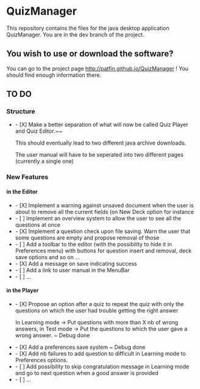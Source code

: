 # QuizManager
This repository contains the files for the java desktop application QuizManager.
You are in the dev branch of the project.

<h2>You wish to use or download the software?</h2>

You can go to the project page http://patfin.github.io/QuizManager !
You should find enough information there. 

<h2>TO DO</h2>
<h3>Structure</h3>
<ul>
<li>- [X] Make a better separation of what will now be called Quiz Player and Quiz Editor.~~
<p>This should eventually lead to two different java archive downloads. </p>
<p>The user manual will have to be seperated into two different pages (currently a single one)</p>
</li>
</ul>

<h3>New Features</h3>
<h4>in the Editor</h4>
<ul>
<li>- [X] Implement a warning against unsaved document when the user is about to remove all the current fields (on New Deck option for instance</li>
<li>- [ ] Implement an overview system to allow the user to see all the questions at once</li>
<li>- [X] Implement a question check upon file saving. Warn the user that some questions are empty and propose removal of those</li>
<li>- [ ] Add a toolbar to the editor (with the possibility to hide it in Preferences menu) with buttons for question insert and removal, deck save options and so on ...</li>
<li>- [X] Add a message on save indicating success</li>
<li>- [ ] Add a link to user manual in the MenuBar</li>
<li>- [ ] ...</li>
</ul>

<h4>in the Player</h4>
<ul>
<li>- [X] Propose an option after a quiz to repeat the quiz with only the questions on which the user had trouble getting the right answer
<p>In Learning mode -> Put questions with more than X nb of wrong answers, in Test mode -> Put the questions to which the user gave a wrong answer. ~ Debug done</p> 
</li> 
<li>- [X] Add a preferences save system ~ Debug done</li>
<li>- [X] Add nb failures to add question to difficult in Learning mode to Preferences options.</li>
<li>- [ ] Add possibility to skip congratulation message in Learning mode and go to next question when a good answer is provided</li>
<li>- [ ] ...</li>
</ul>
